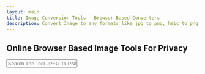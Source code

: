 ```yaml
---
layout: main
title: Image Conversion Tools - Browser Based Converters
description: Convert Image to any formats like jpg to png, heic to png, png to webp, jpeg to avif jpg to pdf and other vice versa conversions.;
---
```


<section style="width: 100%;">
    <h1>Online Browser Based Image Tools For Privacy</h1>
<div class="search-container">
   <i class="fas fa-search search-icon"></i>
   <input type="text" class="search-bar" id="searchInput" placeholder="Search The Tool JPEG To PNG ...">
</div>


<div class="container">
<div class="tool-grid" id="toolsGrid">
</div>
</div>

<script src="/assets/js/image-tools.js"></script>